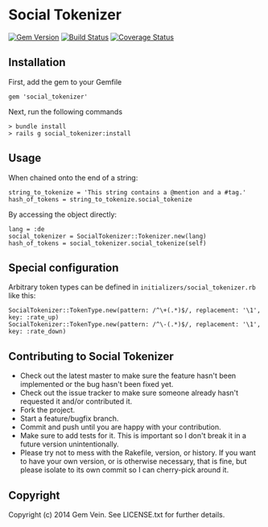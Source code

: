 Social Tokenizer
===========

[![Gem Version](https://badge.fury.io/rb/social_tokenizer.svg)](http://badge.fury.io/rb/social_tokenizer)
[![Build Status](https://travis-ci.org/gemvein/social_tokenizer.svg)](https://travis-ci.org/gemvein/social_tokenizer)
[![Coverage Status](https://coveralls.io/repos/gemvein/social_tokenizer/badge.png)](https://coveralls.io/r/gemvein/social_tokenizer)

Installation
------------
First, add the gem to your Gemfile

    gem 'social_tokenizer'

Next, run the following commands

    > bundle install
    > rails g social_tokenizer:install

Usage
-----

When chained onto the end of a string:

    string_to_tokenize = 'This string contains a @mention and a #tag.'
    hash_of_tokens = string_to_tokenize.social_tokenize

By accessing the object directly:

    lang = :de
    social_tokenizer = SocialTokenizer::Tokenizer.new(lang)
    hash_of_tokens = social_tokenizer.social_tokenize(self)

Special configuration
---------------------

Arbitrary token types can be defined in `initializers/social_tokenizer.rb` like this:

    SocialTokenizer::TokenType.new(pattern: /^\+(.*)$/, replacement: '\1', key: :rate_up)
    SocialTokenizer::TokenType.new(pattern: /^\-(.*)$/, replacement: '\1', key: :rate_down)


Contributing to Social Tokenizer
----------------------------
 
* Check out the latest master to make sure the feature hasn't been implemented or the bug hasn't been fixed yet.
* Check out the issue tracker to make sure someone already hasn't requested it and/or contributed it.
* Fork the project.
* Start a feature/bugfix branch.
* Commit and push until you are happy with your contribution.
* Make sure to add tests for it. This is important so I don't break it in a future version unintentionally.
* Please try not to mess with the Rakefile, version, or history. If you want to have your own version, or is otherwise necessary, that is fine, but please isolate to its own commit so I can cherry-pick around it.

Copyright
---------

Copyright (c) 2014 Gem Vein. See LICENSE.txt for further details.

